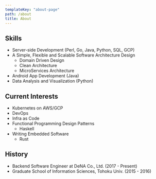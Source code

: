 ```yaml
---
templateKey: "about-page"
path: /about
title: About
---
```


## Skills

- Server-side Development (Perl, Go, Java, Python, SQL, GCP)
- A Simple, Flexible and Scalable Software Architecture Design
  - Domain Driven Design
  - Clean Architecture
  - MicroServices Architecture
- Android App Development (Java)
- Data Analysis and Visualization (Python)

## Current Interests

- Kubernetes on AWS/GCP
- DevOps
- Infra as Code
- Functional Programming Design Patterns
  - Haskell
- Writing Embedded Software
  - Rust

## History

- Backend Software Engineer at DeNA Co., Ltd. (2017 - Present)
- Graduate School of Information Sciences, Tohoku Univ. (2015 - 2016)

